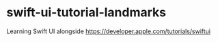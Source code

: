 # swift-ui-tutorial-landmarks
Learning Swift UI alongside https://developer.apple.com/tutorials/swiftui
